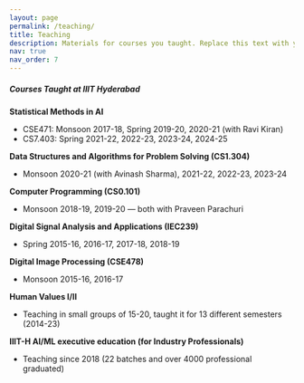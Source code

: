 ```yaml
---
layout: page
permalink: /teaching/
title: Teaching
description: Materials for courses you taught. Replace this text with your description.
nav: true
nav_order: 7
---
```


##### Courses Taught at IIIT Hyderabad

**Statistical Methods in AI**
- CSE471: Monsoon 2017-18, Spring 2019-20, 2020-21 (with Ravi Kiran)  
- CS7.403: Spring 2021-22, 2022-23, 2023-24, 2024-25  

**Data Structures and Algorithms for Problem Solving (CS1.304)**
- Monsoon 2020-21 (with Avinash Sharma), 2021-22, 2022-23, 2023-24  

**Computer Programming (CS0.101)**
- Monsoon 2018-19, 2019-20 — both with Praveen Parachuri  

**Digital Signal Analysis and Applications (IEC239)**
- Spring 2015-16, 2016-17, 2017-18, 2018-19  

**Digital Image Processing (CSE478)**
- Monsoon 2015-16, 2016-17  

**Human Values I/II** 
- Teaching in small groups of 15-20, taught it for 13 different semesters (2014-23)

**IIIT-H AI/ML executive education (for Industry Professionals)**
- Teaching since 2018 (22 batches and over 4000 professional graduated)
